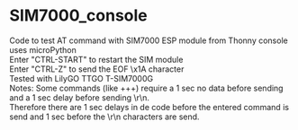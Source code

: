 # SIM7000_console
Code to test AT command with SIM7000 ESP module from Thonny console<br>
uses microPython<br>
Enter "CTRL-START" to restart the SIM module<br>
Enter "CTRL-Z" to send the EOF \x1A character<br>
Tested with LilyGO TTGO T-SIM7000G<br>
Notes:
Some commands (like +++) require a 1 sec no data before sending and a 1 sec delay before sending \r\n.<br>
Therefore there are 1 sec delays in de code before the entered command is send and 1 sec before the \r\n characters are send.<br>
